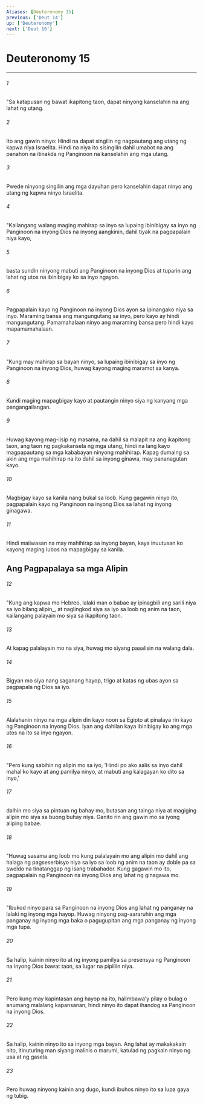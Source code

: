 ```yaml
---
Aliases: [Deuteronomy 15]
previous: ['Deut 14']
up: ['Deuteronomy']
next: ['Deut 16']
---
```

# Deuteronomy 15

***






















###### 1 










"Sa katapusan ng bawat ikapitong taon, dapat ninyong kanselahin na ang lahat ng utang. 





















###### 2 










Ito ang gawin ninyo: Hindi na dapat singilin ng nagpautang ang utang ng kapwa niya Israelita. Hindi na niya ito sisingilin dahil umabot na ang panahon na itinakda ng Panginoon na kanselahin ang mga utang. 





















###### 3 










Pwede ninyong singilin ang mga dayuhan pero kanselahin dapat ninyo ang utang ng kapwa ninyo Israelita. 





















###### 4 










"Kailangang walang maging mahirap sa inyo sa lupaing ibinibigay sa inyo ng Panginoon na inyong Dios na inyong aangkinin, dahil tiyak na pagpapalain niya kayo, 





















###### 5 










basta sundin ninyong mabuti ang Panginoon na inyong Dios at tuparin ang lahat ng utos na ibinibigay ko sa inyo ngayon. 





















###### 6 










Pagpapalain kayo ng Panginoon na inyong Dios ayon sa ipinangako niya sa inyo. Maraming bansa ang mangungutang sa inyo, pero kayo ay hindi mangungutang. Pamamahalaan ninyo ang maraming bansa pero hindi kayo mapamamahalaan. 





















###### 7 










"Kung may mahirap sa bayan ninyo, sa lupaing ibinibigay sa inyo ng Panginoon na inyong Dios, huwag kayong maging maramot sa kanya. 





















###### 8 










Kundi maging mapagbigay kayo at pautangin ninyo siya ng kanyang mga pangangailangan. 





















###### 9 










Huwag kayong mag-iisip ng masama, na dahil sa malapit na ang ikapitong taon, ang taon ng pagkakansela ng mga utang, hindi na lang kayo magpapautang sa mga kababayan ninyong mahihirap. Kapag dumaing sa akin ang mga mahihirap na ito dahil sa inyong ginawa, may pananagutan kayo. 





















###### 10 










Magbigay kayo sa kanila nang bukal sa loob. Kung gagawin ninyo ito, pagpapalain kayo ng Panginoon na inyong Dios sa lahat ng inyong ginagawa. 





















###### 11 










Hindi maiiwasan na may mahihirap sa inyong bayan, kaya inuutusan ko kayong maging lubos na mapagbigay sa kanila.

## Ang Pagpapalaya sa mga Alipin 





















###### 12 










"Kung ang kapwa mo Hebreo, lalaki man o babae ay ipinagbili ang sarili niya sa iyo bilang alipin_, at naglingkod siya sa iyo sa loob ng anim na taon, kailangang palayain mo siya sa ikapitong taon. 





















###### 13 










At kapag palalayain mo na siya, huwag mo siyang paaalisin na walang dala. 





















###### 14 










Bigyan mo siya nang saganang hayop, trigo at katas ng ubas ayon sa pagpapala ng Dios sa iyo. 





















###### 15 










Alalahanin ninyo na mga alipin din kayo noon sa Egipto at pinalaya rin kayo ng Panginoon na inyong Dios. Iyan ang dahilan kaya ibinibigay ko ang mga utos na ito sa inyo ngayon. 





















###### 16 










"Pero kung sabihin ng alipin mo sa iyo, 'Hindi po ako aalis sa inyo dahil mahal ko kayo at ang pamilya ninyo, at mabuti ang kalagayan ko dito sa inyo,' 





















###### 17 










dalhin mo siya sa pintuan ng bahay mo, butasan ang tainga niya at magiging alipin mo siya sa buong buhay niya. Ganito rin ang gawin mo sa iyong aliping babae. 





















###### 18 










"Huwag sasama ang loob mo kung palalayain mo ang alipin mo dahil ang halaga ng pagseserbisyo niya sa iyo sa loob ng anim na taon ay doble pa sa sweldo na tinatanggap ng isang trabahador. Kung gagawin mo ito, pagpapalain ng Panginoon na inyong Dios ang lahat ng ginagawa mo. 





















###### 19 










"Ibukod ninyo para sa Panginoon na inyong Dios ang lahat ng panganay na lalaki ng inyong mga hayop. Huwag ninyong pag-aararuhin ang mga panganay ng inyong mga baka o pagugupitan ang mga panganay ng inyong mga tupa. 





















###### 20 










Sa halip, kainin ninyo ito at ng inyong pamilya sa presensya ng Panginoon na inyong Dios bawat taon, sa lugar na pipiliin niya. 





















###### 21 










Pero kung may kapintasan ang hayop na ito, halimbawaʼy pilay o bulag o anumang malalang kapansanan, hindi ninyo ito dapat ihandog sa Panginoon na inyong Dios. 





















###### 22 










Sa halip, kainin ninyo ito sa inyong mga bayan. Ang lahat ay makakakain nito, itinuturing man siyang malinis o marumi, katulad ng pagkain ninyo ng usa at ng gasela. 





















###### 23 










Pero huwag ninyong kainin ang dugo, kundi ibuhos ninyo ito sa lupa gaya ng tubig.

